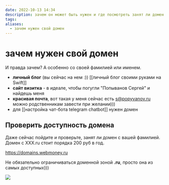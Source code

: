 ```yaml
---
date: 2022-10-13 14:34
description: зачем он может быть нужен и где посмотреть занят ли домен с вашей фамилией?
tags: 
aliases:
  - зачем нужен свой домен
---
```

# зачем нужен свой домен

И правда зачем? А особенно со своей фамилией или именем. 
- **личный блог** (вы сейчас на нем :)) [[личный блог своими руками на Swift]]
- **сайт визитка** - в идеале, чтобы погугли "Попыванов Сергей" и найдешь меня
- **красивая почта**, вот такая у меня сейчас есть s@popyvanov.ru  можно родственникам завести при желании)))
- для  [[настройка чат-бота telegram chatbot]] нужен домен

## Проверить доступность домена

Даже сейчас пойдите и проверьте, занят ли домен с вашей фамилией. 
Домен с XXX.ru стоит порядка 200 руб в год. 

https://domains.webmoney.ru

Не обязательно ограничиваться доменной зоной **.ru**, просто она из самых доступных)))

![](https://downloader.disk.yandex.ru/preview/493c815f4e32335fef9d943669db60ef1f3274fb8838ad4c501ef26a64f7370e/6529524c/1iagDYkriCBbRpyNOOonMTybUhBIVKLV472nZ4z-F7LMZBAx0PuVaFA8rXhaxyXr4ezj_HXYtlwAmIvvwlo3rA%3D%3D?uid=0&filename=2023-10-13_14-20-07.png&disposition=inline&hash=&limit=0&content_type=image%2Fpng&owner_uid=0&tknv=v2&size=2048x2048)

